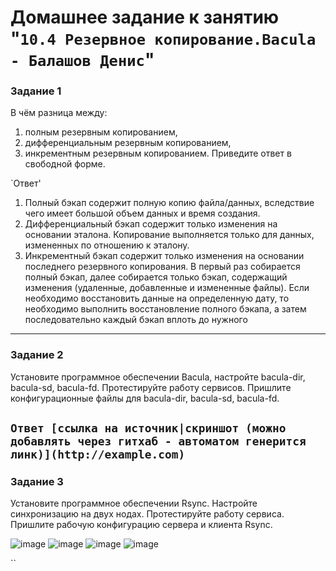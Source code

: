 # Домашнее задание к занятию "`10.4 Резервное копирование.Bacula - Балашов Денис`"
   
### Задание 1
В чём разница между:
1. полным резервным копированием,
2. дифференциальным резервным копированием,
3. инкрементным резервным копированием.
Приведите ответ в свободной форме.

`Ответ'
1. Полный бэкап содержит полную копию файла/данных, вследствие чего имеет большой объем данных и время создания.
2. Дифференциальный бэкап содержит только изменения на основании эталона. Копирование выполняется только для данных, измененных по отношению к эталону.
3. Инкрементный бэкап содержит только изменения на основании последнего резервного копирования. В первый раз собирается полный бэкап, далее собирается только бэкап, содержащий изменения (удаленные, добавленные и измененные файлы). Если необходимо восстановить данные на определенную дату, то необходимо выполнить восстановление полного бэкапа, а затем последовательно каждый бэкап вплоть до нужного
---

### Задание 2
Установите программное обеспечении Bacula, настройте bacula-dir, bacula-sd, bacula-fd. Протестируйте работу сервисов.
Пришлите конфигурационные файлы для bacula-dir, bacula-sd, bacula-fd.

`Ответ [ссылка на источник|скриншот (можно добавлять через гитхаб - автоматом генерится линк)](http://example.com)`
---
### Задание 3
Установите программное обеспечении Rsync. Настройте синхронизацию на двух нодах. Протестируйте работу сервиса.
Пришлите рабочую конфигурацию сервера и клиента Rsync.

![image](https://user-images.githubusercontent.com/117297288/219865137-064d8a3b-f5c9-4bf1-ba3c-55755a05a7c7.png)
![image](https://user-images.githubusercontent.com/117297288/219865159-53034c49-6e4f-47d4-a62a-11382ed3c9ab.png)
![image](https://user-images.githubusercontent.com/117297288/219865170-0afdd8f7-773f-4233-b145-8c869507ebd1.png)
![image](https://user-images.githubusercontent.com/117297288/219865191-281ca431-0e58-40eb-9421-1eb297523c2a.png)

``
